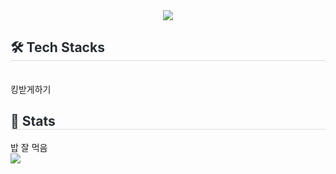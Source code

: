 <div align= "center">
    <img src="https://capsule-render.vercel.app/api?type=waving&color=gradient&height=180&text=alstjs37&animation=twinkling&fontColor=000000&fontSize=50" />
    </div>
    <div style="text-align: left;">
    <h2 style="border-bottom: 1px solid #d8dee4; color: #282d33;"> 🛠️ Tech Stacks </h2> <br> 
    <div style="margin: ; text-align: left;" "text-align: left;"> </div> 킹받게하기
    </div>
    <div style="text-align: left;"> 
    <h2 style="border-bottom: 1px solid #d8dee4; color: #282d33;"> 🏅 Stats </h2> <div style="text-align: left;">   </div> 밥 잘 먹음
    
</div>
<div>
<image src = https://img.shields.io/badge/Python-3776AB?style=for-the-badge&logo=python&logoColor=white>
</div>
    
<!---
alstjs37/alstjs37 is a ✨ special ✨ repository because its `README.md` (this file) appears on your GitHub profile.
You can click the Preview link to take a look at your changes.
--->

